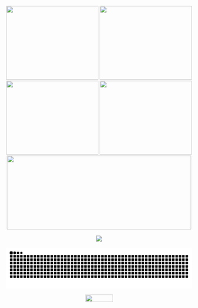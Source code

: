 <p align="center">
    <img width="250" height="200" src="http://github-profile-summary-cards.vercel.app/api/cards/repos-per-language?username=DioneB&theme=city_lights">
    <img width="250" height="200" src="http://github-profile-summary-cards.vercel.app/api/cards/most-commit-language?username=DioneB&theme=city_lights&hide=Lua">
    <img width="250" height="200" src="http://github-profile-summary-cards.vercel.app/api/cards/stats?username=DioneB&theme=city_lights">
    <img width="250" height="200" src="http://github-profile-summary-cards.vercel.app/api/cards/productive-time?username=DioneB&theme=city_lights&utcOffset=-3">
    <img width="500" height="200" src="http://github-profile-summary-cards.vercel.app/api/cards/profile-details?username=DioneB&theme=city_lights">
</p>
<div align="center" width="100">
  <img src="https://github-profile-trophy.vercel.app/?username=DioneB&column=8&theme=nord&no-frame=true&margin-w=6&margin-h=10"/>
</div>

![Snake animation](https://github.com/DioneB/DioneB/blob/output/github-contribution-grid-snake.svg)

<p align="center">
  <img width="75" height="20" src="https://komarev.com/ghpvc/?username=DioneB&color=blue&style=flat-square&label=Views">
</p>


[website]: https://#
